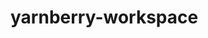 # yarnberry-workspace

<!-- - root가서 상태 갱신하기

```
cd ..
yarn
```

- 실행 확인

```bash
yarn workspace @wanted/web run dev
# cd apps/cd wated/yarn dev로 실행하지 않아도 된다.
```

- typescript 의존성 추가

```
yarn add -D typescript
yarn dlx @yarnpkg/sdks vscode // > 허용
```


#### 8. apps/wanted에서 pacakges/lib 의존해 보기

- root로 이동

```bash
cd ../../
yarn # pnp.cjs에 갱신
```

- root 실행

```
yarn workspace @wanted/web add @wanted/lib

# apps/wanted/package.json에 의존성이 추가된 것을 확인
``` -->

<!-- #### tsconfig 설정 공유

- root에 tsconfig.base.json 생성

```
{
  "compilerOptions": {
    "strict": true,
    "useUnknownInCatchVariables": true,
    "allowJs": true,
    "skipLibCheck": true,
    "forceConsistentCasingInFileNames": true,
    "noEmit": true,
    "esModuleInterop": true,
    "moduleResolution": "node",
    "resolveJsonModule": true,
    "isolatedModules": true,
    "incremental": true,
    "newLine": "lf"
  },
  "exclude": ["**/node_modules", "**/.*/"]
}
```

#### prettier, eslint 설정 공통화

- root 에서 prettier, eslint 설치

```
yarn add prettier eslint eslint-config-prettier eslint-plugin-import eslint-plugin-react eslint-plugin-react-hooks eslint-import-resolver-typescript @typescript-eslint/eslint-plugin @typescript-eslint/parser -D


yarn dlx @yarnpkg/sdks
``` -->
